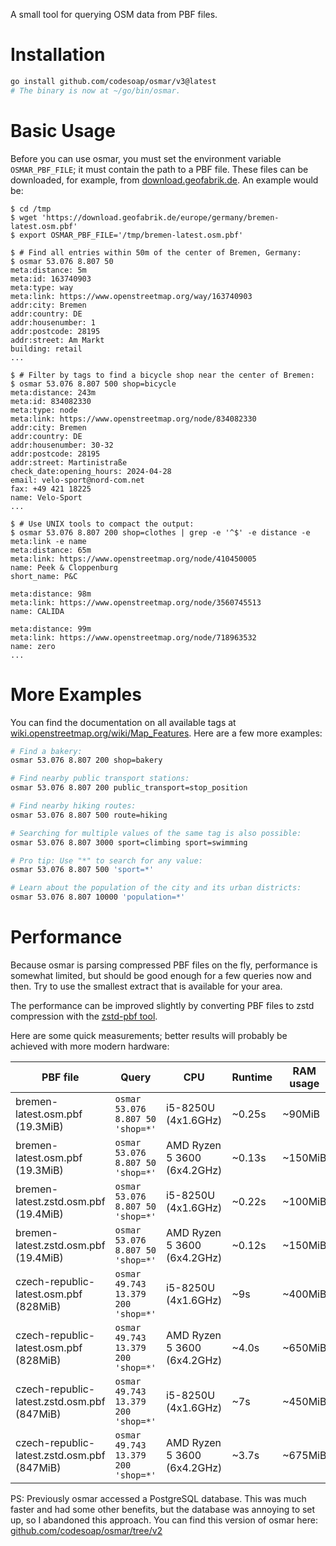 A small tool for querying OSM data from PBF files.

# Installation
```bash
go install github.com/codesoap/osmar/v3@latest
# The binary is now at ~/go/bin/osmar.
```

# Basic Usage
Before you can use osmar, you must set the environment variable
`OSMAR_PBF_FILE`; it must contain the path to a PBF
file. These files can be downloaded, for example, from
[download.geofabrik.de](https://download.geofabrik.de/). An example would be:
```console
$ cd /tmp
$ wget 'https://download.geofabrik.de/europe/germany/bremen-latest.osm.pbf'
$ export OSMAR_PBF_FILE='/tmp/bremen-latest.osm.pbf'
```

```console
$ # Find all entries within 50m of the center of Bremen, Germany:
$ osmar 53.076 8.807 50
meta:distance: 5m
meta:id: 163740903
meta:type: way
meta:link: https://www.openstreetmap.org/way/163740903
addr:city: Bremen
addr:country: DE
addr:housenumber: 1
addr:postcode: 28195
addr:street: Am Markt
building: retail
...

$ # Filter by tags to find a bicycle shop near the center of Bremen:
$ osmar 53.076 8.807 500 shop=bicycle
meta:distance: 243m
meta:id: 834082330
meta:type: node
meta:link: https://www.openstreetmap.org/node/834082330
addr:city: Bremen
addr:country: DE
addr:housenumber: 30-32
addr:postcode: 28195
addr:street: Martinistraße
check_date:opening_hours: 2024-04-28
email: velo-sport@nord-com.net
fax: +49 421 18225
name: Velo-Sport
...

$ # Use UNIX tools to compact the output:
$ osmar 53.076 8.807 200 shop=clothes | grep -e '^$' -e distance -e meta:link -e name
meta:distance: 65m
meta:link: https://www.openstreetmap.org/node/410450005
name: Peek & Cloppenburg
short_name: P&C

meta:distance: 98m
meta:link: https://www.openstreetmap.org/node/3560745513
name: CALIDA

meta:distance: 99m
meta:link: https://www.openstreetmap.org/node/718963532
name: zero
...
```

# More Examples
You can find the documentation on all available tags at
[wiki.openstreetmap.org/wiki/Map_Features](https://wiki.openstreetmap.org/wiki/Map_Features).
Here are a few more examples:

```bash
# Find a bakery:
osmar 53.076 8.807 200 shop=bakery

# Find nearby public transport stations:
osmar 53.076 8.807 200 public_transport=stop_position

# Find nearby hiking routes:
osmar 53.076 8.807 500 route=hiking

# Searching for multiple values of the same tag is also possible:
osmar 53.076 8.807 3000 sport=climbing sport=swimming

# Pro tip: Use "*" to search for any value:
osmar 53.076 8.807 500 'sport=*'

# Learn about the population of the city and its urban districts:
osmar 53.076 8.807 10000 'population=*'
```

# Performance
Because osmar is parsing compressed PBF files on the fly, performance is
somewhat limited, but should be good enough for a few queries now and
then. Try to use the smallest extract that is available for your area.

The performance can be improved slightly by converting PBF files to zstd compression with 
the [zstd-pbf tool](https://github.com/codesoap/zstd-pbf).

Here are some quick measurements; better results will probably be
achieved with more modern hardware:

| PBF file | Query | CPU | Runtime | RAM usage |
| --- | --- | --- | --- | --- |
| bremen-latest.osm.pbf (19.3MiB) | `osmar 53.076 8.807 50 'shop=*'` | i5-8250U (4x1.6GHz) | ~0.25s | ~90MiB |
| bremen-latest.osm.pbf (19.3MiB) | `osmar 53.076 8.807 50 'shop=*'` | AMD Ryzen 5 3600 (6x4.2GHz) | ~0.13s | ~150MiB |
| bremen-latest.zstd.osm.pbf (19.4MiB) | `osmar 53.076 8.807 50 'shop=*'` | i5-8250U (4x1.6GHz) | ~0.22s | ~100MiB |
| bremen-latest.zstd.osm.pbf (19.4MiB) | `osmar 53.076 8.807 50 'shop=*'` | AMD Ryzen 5 3600 (6x4.2GHz) | ~0.12s | ~150MiB |
| czech-republic-latest.osm.pbf (828MiB) | `osmar 49.743 13.379 200 'shop=*'` | i5-8250U (4x1.6GHz) | ~9s | ~400MiB |
| czech-republic-latest.osm.pbf (828MiB) | `osmar 49.743 13.379 200 'shop=*'` | AMD Ryzen 5 3600 (6x4.2GHz) | ~4.0s | ~650MiB |
| czech-republic-latest.zstd.osm.pbf (847MiB) | `osmar 49.743 13.379 200 'shop=*'` | i5-8250U (4x1.6GHz) | ~7s | ~450MiB |
| czech-republic-latest.zstd.osm.pbf (847MiB) | `osmar 49.743 13.379 200 'shop=*'` | AMD Ryzen 5 3600 (6x4.2GHz) | ~3.7s | ~675MiB |

PS: Previously osmar accessed a PostgreSQL database. This was much
faster and had some other benefits, but the database was annoying to set
up, so I abandoned this approach. You can find this version of osmar here:
[github.com/codesoap/osmar/tree/v2](https://github.com/codesoap/osmar/tree/v2)
